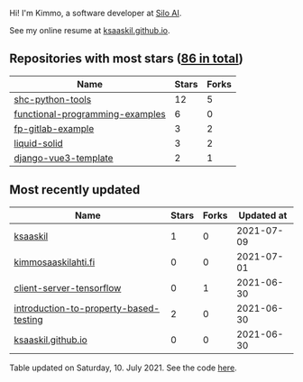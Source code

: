 Hi! I'm Kimmo, a software developer at [Silo AI](https://silo.ai/).

See my online resume at [ksaaskil.github.io](https://ksaaskil.github.io).

<!-- repositories starts -->

## Repositories with most stars ([86 in total](https://github.com/ksaaskil?tab=repositories))
| Name        | Stars           | Forks  |
| ------------- |-------------| -----|
|[shc-python-tools](https://github.com/ksaaskil/shc-python-tools)|12|5
|[functional-programming-examples](https://github.com/ksaaskil/functional-programming-examples)|6|0
|[fp-gitlab-example](https://github.com/ksaaskil/fp-gitlab-example)|3|2
|[liquid-solid](https://github.com/ksaaskil/liquid-solid)|3|2
|[django-vue3-template](https://github.com/ksaaskil/django-vue3-template)|2|1

<!-- repositories ends -->
<!-- recent_repositories starts -->

## Most recently updated
| Name        | Stars           | Forks  | Updated at
| ------------- |-------------| -----|-----|
|[ksaaskil](https://github.com/ksaaskil/ksaaskil)|1|0|2021-07-09
|[kimmosaaskilahti.fi](https://github.com/ksaaskil/kimmosaaskilahti.fi)|0|0|2021-07-01
|[client-server-tensorflow](https://github.com/ksaaskil/client-server-tensorflow)|0|1|2021-06-30
|[introduction-to-property-based-testing](https://github.com/ksaaskil/introduction-to-property-based-testing)|2|0|2021-06-30
|[ksaaskil.github.io](https://github.com/ksaaskil/ksaaskil.github.io)|0|0|2021-06-30

<!-- recent_repositories ends -->
<!-- updated_at starts -->
Table updated on Saturday, 10. July 2021. See the code [here](https://github.com/ksaaskil/ksaaskil).
<!-- updated_at ends -->
